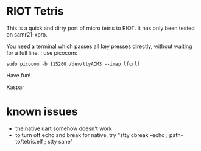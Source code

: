 # RIOT Tetris

This is a quick and dirty port of micro tetris to RIOT.
It has only been tested on samr21-xpro.

You need a terminal which passes all key presses directly, without waiting for
a full line.  I use picocom:

    sudo picocom -b 115200 /dev/ttyACM3 --imap lfcrlf

Have fun!

Kaspar

# known issues

- the native uart somehow doesn't work
- to turn off echo and break for native, try "stty cbreak -echo ; path-to/tetris.elf ; stty sane"
